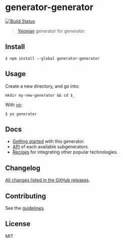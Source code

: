 # generator-generator

[![Build Status](https://secure.travis-ci.org/yeoman/generator-generator.svg?branch=master)](https://travis-ci.org/yeoman/generator-generator)

> [Yeoman](http://yeoman.io) generator for generator.

<!-- ![Yo dawg, I heard you like generators?](http://i.imgur.com/2gqiift.jpg) -->


## Install

```
$ npm install --global generator-generator
```


## Usage

Create a new directory, and go into:
```
mkdir my-new-generator && cd $_
```

With [yo](https://github.com/yeoman/yo):

```
$ yo generator
```


## Docs

* [Getting started](docs/README.md) with this generator.
* [API](docs/recipes/README.md) of each available subgenerators.
* [Recipes](docs/recipes/README.md) for integrating other popular technologies.


## Changelog

[All changes listed in the GitHub releases](https://github.com/yeoman/generator-generator/releases).


## Contributing

See the [guidelines](CONTRIBUTING.md).


## License

MIT
